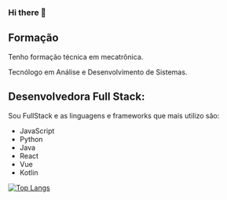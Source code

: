 ### Hi there 👋

## Formação
Tenho formação técnica em mecatrônica.

Tecnólogo em Análise e Desenvolvimento de Sistemas.


## Desenvolvedora Full Stack:
Sou FullStack e as linguagens e frameworks que mais utilizo são:
- JavaScript
- Python
- Java
- React
- Vue
- Kotlin

[![Top Langs](https://github-readme-stats.vercel.app/api/top-langs/?username=sarah-lima&langs_count=8)](https://github.com/anuraghazra/github-readme-stats)


<!--
**sarah-lima/sarah-lima** is a ✨ _special_ ✨ repository because its `README.md` (this file) appears on your GitHub profile.

Here are some ideas to get you started:

- 🔭 I’m currently working on ...
- 🌱 I’m currently learning ...
- 👯 I’m looking to collaborate on ...
- 🤔 I’m looking for help with ...
- 💬 Ask me about ...
- 📫 How to reach me: ...
- 😄 Pronouns: ...
- ⚡ Fun fact: ...
-->
